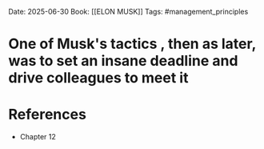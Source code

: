 Date: 2025-06-30
Book: [[ELON MUSK]]
Tags: #management_principles 
# One of Musk's tactics , then as later, was to set an insane deadline and drive colleagues to meet it



# References
- Chapter 12
